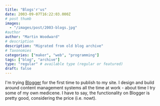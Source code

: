 ```yaml
---
title: "Blogs'r'us"
date: 2003-09-07T16:22:03.000Z
# post thumb
images:
  - "/images/post/2003-blogs.jpg"
#author
author: "Martin Woodward"
# description
description: "Migrated from old blog archive"
# Taxonomies
categories: ["maker", "web", "programming"]
tags: ["blog", "archive"]
type: "regular" # available type (regular or featured)
draft: false
---
```


I'm trying [Blogger](http://www.blogger.com) for the first time to publish to my site. I design and build around content management systems all the time at work - about time I try some of my own medicene. I have to say, the functionality on Blogger is pretty good, considering the price (i.e. nowt).
